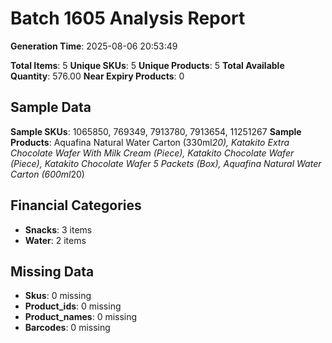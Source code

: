 # Batch 1605 Analysis Report

**Generation Time**: 2025-08-06 20:53:49

**Total Items**: 5
**Unique SKUs**: 5
**Unique Products**: 5
**Total Available Quantity**: 576.00
**Near Expiry Products**: 0

## Sample Data
**Sample SKUs**: 1065850, 769349, 7913780, 7913654, 11251267
**Sample Products**: Aquafina Natural Water Carton (330ml*20), Katakito Extra Chocolate Wafer With Milk Cream (Piece), Katakito Chocolate Wafer (Piece), Katakito Chocolate Wafer 5 Packets (Box), Aquafina Natural Water Carton (600ml*20)

## Financial Categories
- **Snacks**: 3 items
- **Water**: 2 items

## Missing Data
- **Skus**: 0 missing
- **Product_ids**: 0 missing
- **Product_names**: 0 missing
- **Barcodes**: 0 missing
